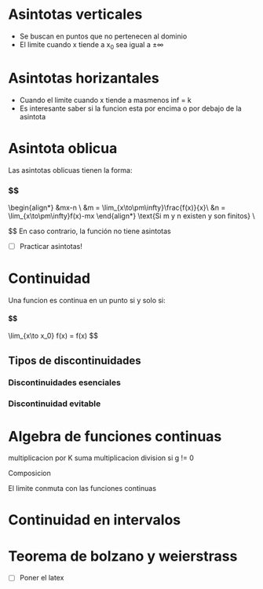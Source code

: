 # Asintotas verticales
- Se buscan en puntos que no pertenecen al dominio
- El limite cuando x tiende a x$_0$ sea igual a $\pm\infty$   

# Asintotas horizantales
- Cuando el limite cuando x tiende a masmenos inf = k
- Es interesante saber si la funcion esta por encima o por debajo de la asintota
# Asintota oblicua
Las asintotas oblicuas tienen la forma:
### $$
\begin{align*}
&mx-n \\
&m = \lim_{x\to\pm\infty}\frac{f(x)}{x}\\
&n = \lim_{x\to\pm\infty}f(x)-mx
\end{align*}
\text{Si m y n existen y son finitos} \\

$$
En caso contrario, la función no tiene asintotas

- [ ] Practicar asintotas!


# Continuidad
Una funcion es continua en un punto si y solo si:
#### $$
\lim_{x\to x_0} f(x) = f(x)
$$

## Tipos de discontinuidades
### Discontinuidades esenciales
### Discontinuidad evitable


# Algebra de funciones continuas
multiplicacion por K
suma
multiplicacion
division si g != 0

Composicion

El limite conmuta con las funciones continuas

# Continuidad en intervalos

# Teorema de bolzano y weierstrass

- [ ] Poner el latex
